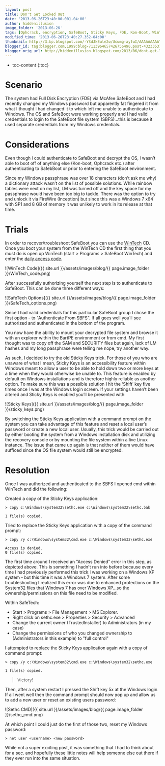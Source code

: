 ```yaml
---
layout: post
title: Don't Get Locked Out
date: '2013-06-26T23:40:00.001-04:00'
author: hiddenillusion
image_folder: '2013-06-26'
tags: [Ophcrack, encryption, SafeBoot, Sticky Keys, FDE, Kon-Boot, WinTech]
modified_time: '2013-06-26T23:40:27.352-04:00'
thumbnail: http://3.bp.blogspot.com/-YSdJkEule2w/Ucumg-ayfuI/AAAAAAAAATU/n4Er6Uov4Oc/s72-c/WinTech_code.png
blogger_id: tag:blogger.com,1999:blog-7113964657426756490.post-4323353762897682003
blogger_orig_url: http://hiddenillusion.blogspot.com/2013/06/dont-get-locked-out.html
---
```


* toc-content
{:toc}

# Scenario

The system had Full Disk Encryption (FDE) via McAfee SafeBoot and I had recently changed my Windows password but apparently fat fingered it from what I thought I had changed it to which left me unable to authenticate to Windows.  The OS and SafeBoot were working properly and I had valid credentials to login to the SafeBoot file system (SBFS)...this is because it used separate credentials from my Windows credentials.

# Considerations

Even though I could authenticate to SafeBoot and decrypt the OS, I wasn’t able to boot off of anything else (Kon-boot, Ophcrack etc.) after authenticating to SafebBoot or prior to entering the SafeBoot environment.

Since my Windows passphrase was over 18 characters (don’t ask me why) a dictionary attack wasn’t on the list of possible solutions.  While rainbow tables were next on my list, LM was turned off and the key space for my passphrase would have been too big to tackle.  There was the option to try and unlock it via FireWire (Inception) but since this was a Windows 7 x64 with SP1 and 8 GB of memory it was unlikely to work in its release at that time.

# Trials

In order to recover/troubleshoot SafeBoot you can use the [WinTech](https://kc.mcafee.com/corporate/index?page=content&id=KB61117) CD.  Once you boot your system from the WinTech CD the first thing that you must do is open up WinTech (start > Programs > SafeBoot WinTech) and enter the [daily access code](http://mysupport.mcafee.com/Eservice/Default.aspx).  

![WinTech Code]({{ site.url }}/assets/images/blog/{{ page.image_folder }}/WinTech_code.png)

After successfully authorizing yourself the next step is to authenticate to SafeBoot.  This can be done three different ways:

![SafeTech Options]({{ site.url }}/assets/images/blog/{{ page.image_folder }}/SafeTech_options.png)

Since I had valid credentials for this particular SafeBoot group I chose the first option - to "Authenticate From SBFS".  If all goes well you’ll see authorized and authenticated in the bottom of the program.

You now have the ability to mount your decrypted file system and browse it with an explorer within the BartPE environment or from cmd.  My first thought was to copy off the SAM and SECURITY files but again, lack of LM hashes and my long passphrase were telling me nope, try another way.

As such, I decided to try the old Sticky Keys trick.  For those of you who are unaware of what I mean, Sticky Keys is an accessibility feature within Windows meant to allow a user to be able to hold down two or more keys at a time when they would otherwise be unable to.  This feature is enabled by default on Windows installations and is therefore highly reliable as another option.  To make sure this was a possible solution I hit the ‘Shift’ key five times once I was at the Windows login screen.  If your settings haven’t been altered and Sticky Keys is enabled you’ll be presented with:

![Sticky Keys]({{ site.url }}/assets/images/blog/{{ page.image_folder }}/sticky_keys.png)

By switching the Sticky Keys application with a command prompt on the system you can take advantage of this feature and reset a local user’s password or create a new local user.  Usually, this trick would be carried out by either booting the system from a Windows installation disk and utilizing the recovery console or by mounting the file system within a live Linux instance.  The issue that came up again is that neither of them would have sufficed since the OS file system would still be encrypted.

# Resolution

Once I was authorized and authenticated to the SBFS I opened cmd within WinTech and did the following:

Created a copy of the Sticky Keys application:

`> copy c:\Windows\system32\sethc.exe c:\Windows\system32\sethc.bak`

```
1 file(s) copied.
```

Tried to replace the Sticky Keys application with a copy of the command prompt:

`> copy /y c:\Windows\system32\cmd.exe c:\Windows\system32\sethc.exe`

```
Access is denied.
0 file(s) copied.
```

The first time around I received an "Access Denied" error in this step, as depicted above.  This is something I hadn't run into before because every time I had previously performed this trick I was working on a Windows XP system - but this time it was a Windows 7 system.  After some troubleshooting I realized this error was due to enhanced protections on the System32 files that Windows 7 has over Windows XP...so the ownership/permissions on this file need to be modified.

Within SafeTech:

- Start > Programs > File Management > MS Explorer.
- Right click on sethc.exe > Properties > Security > Advanced
- Change the current owner (TrustedInstaller) to Administrators (in my case)
- Change the permissions of who you changed ownership to (Administrators in this example) to "full control"

I attempted to replace the Sticky Keys application again with a copy of command prompt:

`> copy /y c:\Windows\system32\cmd.exe c:\Windows\system32\sethc.exe`

```
1 file(s) copied.
```

> Victory!

Then, after a system restart I pressed the Shift key 5x at the Windows login.  If all went well then the command prompt should now pop up and allow us to add a new user or reset an existing users password:

![Sethc CMD]({{ site.url }}/assets/images/blog/{{ page.image_folder }}/sethc_cmd.png)

At which point I could just do the first of those two, reset my Windows password:

`> net user <username> <new password>`

While not a super exciting post, it was something that I had to think about for a sec. and hopefully these little notes will help someone else out there if they ever run into the same situation.
